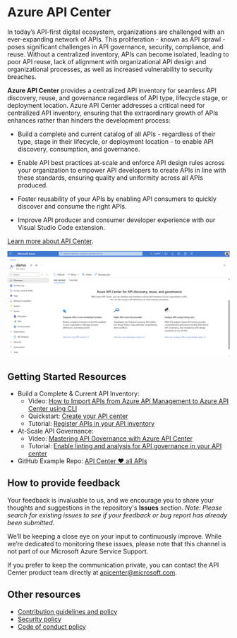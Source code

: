 # Azure API Center

In today’s API-first digital ecosystem, organizations are challenged with an ever-expanding network of APIs. This proliferation - known as API sprawl - poses significant challenges in API governance, security, compliance, and reuse. Without a centralized inventory, APIs can become isolated, leading to poor API reuse, lack of alignment with organizational API design and organizational processes, as well as increased vulnerability to security breaches.

**Azure API Center** provides a centralized API inventory for seamless API discovery, reuse, and governance regardless of API type, lifecycle stage, or deployment location. Azure API Center addresses a critical need for centralized API inventory, ensuring that the extraordinary growth of APIs enhances rather than hinders the development process:

- Build a complete and current catalog of all APIs - regardless of their type, stage in their lifecycle, or deployment location - to enable API discovery, consumption, and governance.

- Enable API best practices at-scale and enforce API design rules across your organization to empower API developers to create APIs in line with these standards, ensuring quality and uniformity across all APIs produced.

- Foster reusability of your APIs by enabling API consumers to quickly discover and consume the right APIs.

- Improve API producer and consumer developer experience with our Visual Studio Code extension.

[Learn more about API Center](https://aka.ms/apicenter/blogpost).


![APIs view in Azure API Center](media/readme-screenshot.png)

## Getting Started Resources

- Build a Complete & Current API Inventory:
    - Video: [How to Import APIs from Azure API Management to Azure API Center using CLI](https://youtu.be/SuGkhuBUV5k?si=M0VrEjnq4K6qBBSz)
    - Quickstart: [Create your API center](https://learn.microsoft.com/azure/api-center/set-up-api-center)
    - Tutorial: [Register APIs in your API inventory](https://learn.microsoft.com/azure/api-center/register-apis)
- At-Scale API Governance:
    - Video: [Mastering API Governance with Azure API Center](https://youtu.be/m0XATQaVhxA?si=oDfFDPE9hDPbrczP)
    - Tutorial: [Enable linting and analysis for API governance in your API center](https://learn.microsoft.com/azure/api-center/enable-api-analysis-linting)
- GitHub Example Repo: [API Center ❤️ all APIs](https://github.com/Azure-Samples/universal-api-center)


## How to provide feedback

Your feedback is invaluable to us, and we encourage you to share your thoughts and suggestions in the repository's **Issues** section. *Note: Please search for existing issues to see if your feedback or bug report has already been submitted.* 

We’ll be keeping a close eye on your input to continuously improve. While we’re dedicated to monitoring these issues, please note that this channel is not part of our Microsoft Azure Service Support.

If you prefer to keep the communication private, you can contact the API Center product team directly at apicenter@microsoft.com.

## Other resources

* [Contribution guidelines and policy](CONTRIBUTIONS.md)
* [Security policy](SECURITY.md)
* [Code of conduct policy](CODE_OF_CONDUCT.md)
